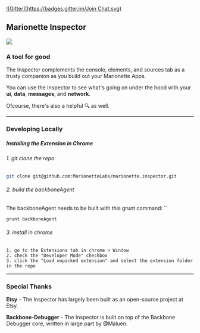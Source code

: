 [![Gitter](https://badges.gitter.im/Join Chat.svg)](https://gitter.im/MarionetteLabs/marionette.inspector?utm_source=badge&utm_medium=badge&utm_campaign=pr-badge&utm_content=badge)

## Marionette Inspector

![](http://f.cl.ly/items/3A3c421s0p2Y0V0X1E1W/Image%202014-10-20%20at%207.12.22%20PM.png)


### A tool for good

The Inspector complements the console, elements, and sources tab as a trusty companion as you build out your Marionette Apps.

You can use the Inspector to see what's going on under the hood with your **ui**, **data**, **messages**, and **network**.


Ofcourse, there's also a helpful :mag: as well.

---
### Developing Locally

##### Installing the Extension in Chrome

###### 1. git clone the repo
```bash
git clone git@github.com:MarionetteLabs/marionette.inspector.git
```

###### 2. build the backboneAgent
The backboneAgent needs to be built with this grunt command: ``

```bash
grunt backboneAgent
```


###### 3. install in chrome
```
1. go to the Extensions tab in chrome > Window
2. check the "Developer Mode" checkbox
3. click the "Load unpacked extension" and select the extension folder in the repo
```

---
### Special Thanks

**Etsy** - The Inspector has largely been built as an open-source project at Etsy.

**Backbone-Debugger** - The Inspector is built on top of the Backbone Debugger core, written in large part by @Maluen.
